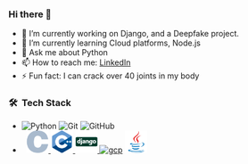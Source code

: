 ### Hi there 👋

- 🔭 I’m currently working on Django, and a Deepfake project.
- 🌱 I’m currently learning Cloud platforms, Node.js
- 💬 Ask me about Python
- 📫 How to reach me: <a href="https://www.linkedin.com/in/siddharth-gautam-544b91181/"> LinkedIn</a>
- ⚡ Fun fact: I can crack over 40 joints in my body

<h3> 🛠 &nbsp;Tech Stack</h3>

-
  ![Python](https://img.shields.io/badge/Python-14354C?style=for-the-badge&logo=python&logoColor=white) 
  ![Git](https://img.shields.io/badge/Git-F05032?style=for-the-badge&logo=git&logoColor=white)
  ![GitHub](https://img.shields.io/badge/GitHub-100000?style=for-the-badge&logo=github&logoColor=white)
  <br>
- &nbsp;
  <a href="https://www.cprogramming.com/" target="_blank"> <img src="https://raw.githubusercontent.com/devicons/devicon/master/icons/c/c-original.svg" alt="c" width="40" height="40"/>
  <img src="https://raw.githubusercontent.com/devicons/devicon/master/icons/cplusplus/cplusplus-original.svg" alt="cplusplus" width="40" height="40"/> </a>
<a href="https://www.djangoproject.com/" target="_blank"> <img src="https://raw.githubusercontent.com/devicons/devicon/master/icons/django/django-original.svg" alt="django" width="40" height="40"/> </a>
<a href="https://cloud.google.com" target="_blank"> <img src="https://www.vectorlogo.zone/logos/google_cloud/google_cloud-icon.svg" alt="gcp" width="40" height="40"/></a>
<a href="https://www.java.com" target="_blank"> <img src="https://raw.githubusercontent.com/devicons/devicon/master/icons/java/java-original.svg" alt="java" width="40" height="40"/> </a>
